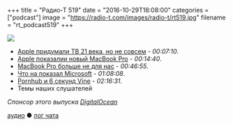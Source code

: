 +++
title = "Радио-Т 519"
date = "2016-10-29T18:08:00"
categories = ["podcast"]
image = "https://radio-t.com/images/radio-t/rt519.jpg"
filename = "rt_podcast519"
+++

![](https://radio-t.com/images/radio-t/rt519.jpg)

- [Apple придумали ТВ 21 века, но не совсем](http://fortune.com/2016/10/27/apple-tv-holes/) - *00:07:10*.
- [Apple показалии новый MacBook Pro](https://techcrunch.com/2016/10/27/apples-macbook-pro-event-recap-2016/) - *00:14:40*.
- [MacBook Pro больше не для нас](https://blog.devteam.space/new-macbook-pro-is-not-a-laptop-for-developers-anymore-d0d4b1b8b7de?gi=7d3054683958) - *00:46:55*.
- [Что на показал Microsoft](https://techcrunch.com/gallery/everything-announced-at-microsofts-windows-10-and-surface-event/) - *01:08:08*.
- [Pornhub и 6 секунд Vine](https://www.cnet.com/news/pornhub-offers-to-buy-vine-6-seconds-twitter-jack-dorsey/) - *02:16:31*.
- Темы наших слушателей

_Спонсор этого выпуска [DigitalOcean](https://www.digitalocean.com)_

[аудио](http://cdn.radio-t.com/rt_podcast519.mp3) ● [лог чата](http://chat.radio-t.com/logs/radio-t-519.html)
<audio src="http://cdn.radio-t.com/rt_podcast519.mp3" preload="none"></audio>
